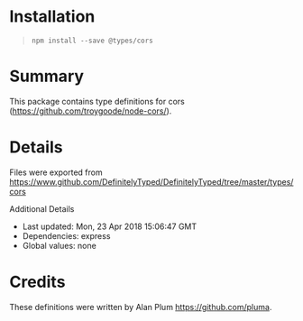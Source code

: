 # Installation
> `npm install --save @types/cors`

# Summary
This package contains type definitions for cors (https://github.com/troygoode/node-cors/).

# Details
Files were exported from https://www.github.com/DefinitelyTyped/DefinitelyTyped/tree/master/types/cors

Additional Details
 * Last updated: Mon, 23 Apr 2018 15:06:47 GMT
 * Dependencies: express
 * Global values: none

# Credits
These definitions were written by Alan Plum <https://github.com/pluma>.
